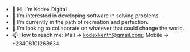 - 👋 Hi, I’m Kodex Digital
- 👀 I’m interested in developing software in solving problems.
- 🌱 I’m currently in the path of recreation and perfection.
- 💞️ I’m looking to collaborate on whatever that could change the world.
- 📫 How to reach me: Mail -> kodexkenth@gmail.com; Mobile -> +23408101263634

<!---
KodexDigital/KodexDigital is a ✨ special ✨ repository because its `README.md` (this file) appears on your GitHub profile.
You can click the Preview link to take a look at your changes.
--->
